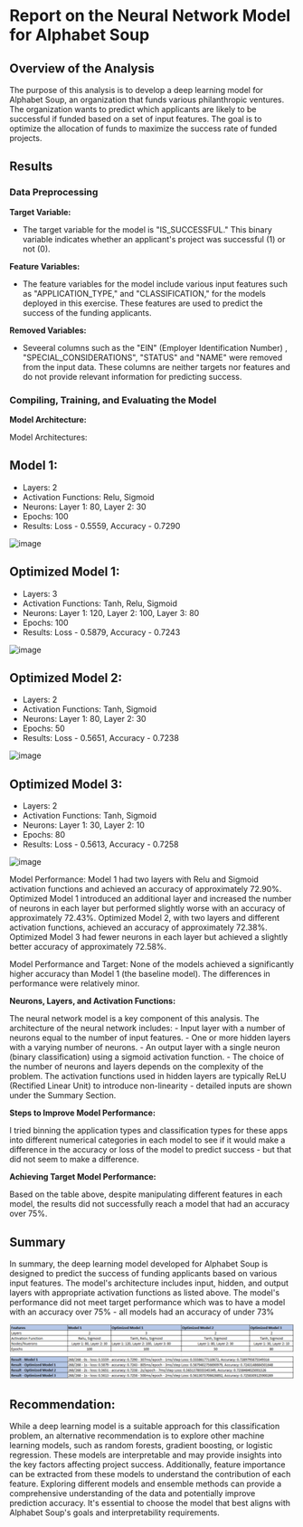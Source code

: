 # Report on the Neural Network Model for Alphabet Soup

## Overview of the Analysis

The purpose of this analysis is to develop a deep learning model for Alphabet Soup, an organization that funds various philanthropic ventures. The organization wants to predict which applicants are likely to be successful if funded based on a set of input features. The goal is to optimize the allocation of funds to maximize the success rate of funded projects.

## Results

### Data Preprocessing

**Target Variable:**

-   The target variable for the model is "IS_SUCCESSFUL." This binary variable indicates whether an applicant's project was successful (1) or not (0).

**Feature Variables:**

-   The feature variables for the model include various input features such as "APPLICATION_TYPE," and "CLASSIFICATION," for the models deployed in this exercise. These features are used to predict the success of the funding applicants.

**Removed Variables:**

-   Seveeral columns such as the "EIN" (Employer Identification Number) , "SPECIAL_CONSIDERATIONS", "STATUS" and "NAME" were removed from the input data. These columns are neither targets nor features and do not provide relevant information for predicting success.

### Compiling, Training, and Evaluating the Model

**Model Architecture:**

Model Architectures:
## Model 1:

- Layers: 2
- Activation Functions: Relu, Sigmoid
- Neurons: Layer 1: 80, Layer 2: 30
- Epochs: 100
- Results: Loss - 0.5559, Accuracy - 0.7290

![image](https://github.com/mehpree/deep-learning-challenge/assets/131678606/7248414b-d9d9-4750-81df-af0fbcad23ae)

## Optimized Model 1:

- Layers: 3
- Activation Functions: Tanh, Relu, Sigmoid
- Neurons: Layer 1: 120, Layer 2: 100, Layer 3: 80
- Epochs: 100
- Results: Loss - 0.5879, Accuracy - 0.7243

![image](https://github.com/mehpree/deep-learning-challenge/assets/131678606/0c37cba1-9b12-447c-a6a0-98fc770ef93b)

## Optimized Model 2:

- Layers: 2
- Activation Functions: Tanh, Sigmoid
- Neurons: Layer 1: 80, Layer 2: 30
- Epochs: 50
- Results: Loss - 0.5651, Accuracy - 0.7238

![image](https://github.com/mehpree/deep-learning-challenge/assets/131678606/0e821e05-9547-4105-94d4-732759d3bfe9)

## Optimized Model 3:

- Layers: 2
- Activation Functions: Tanh, Sigmoid
- Neurons: Layer 1: 30, Layer 2: 10
- Epochs: 80
- Results: Loss - 0.5613, Accuracy - 0.7258

![image](https://github.com/mehpree/deep-learning-challenge/assets/131678606/7ba92eae-d554-4547-83f2-7af47f9a2951)

Model Performance:
Model 1 had two layers with Relu and Sigmoid activation functions and achieved an accuracy of approximately 72.90%.
Optimized Model 1 introduced an additional layer and increased the number of neurons in each layer but performed slightly worse with an accuracy of approximately 72.43%.
Optimized Model 2, with two layers and different activation functions, achieved an accuracy of approximately 72.38%.
Optimized Model 3 had fewer neurons in each layer but achieved a slightly better accuracy of approximately 72.58%.

Model Performance and Target:
None of the models achieved a significantly higher accuracy than Model 1 (the baseline model). The differences in performance were relatively minor.

**Neurons, Layers, and Activation Functions:**

The neural network model is a key component of this analysis. The architecture of the neural network includes:
    -   Input layer with a number of neurons equal to the number of input features.
    -   One or more hidden layers with a varying number of neurons.
    -   An output layer with a single neuron (binary classification) using a sigmoid activation function.
    -  The choice of the number of neurons and layers depends on the complexity of the problem. The activation functions used in hidden layers are typically ReLU (Rectified Linear Unit) to introduce non-linearity - detailed inputs are shown under the Summary Section. 

**Steps to Improve Model Performance:**

I tried binning the application types and classification types for these apps into different numerical categories in each model to see if it would make a difference in the accuracy or loss of the model to predict success - but that did not seem to make a difference. 

**Achieving Target Model Performance:**

Based on the table above, despite manipulating different features in each model, the results did not successfully reach a model that had an accuracy over 75%.

## Summary

In summary, the deep learning model developed for Alphabet Soup is designed to predict the success of funding applicants based on various input features. The model's architecture includes input, hidden, and output layers with appropriate activation functions as listed above. The model's performance did not meet target performance which was to have a model with an accuracy over 75% - all models had an accuracy of under 73%

![Alt text](image.png)

## Recommendation:

While a deep learning model is a suitable approach for this classification problem, an alternative recommendation is to explore other machine learning models, such as random forests, gradient boosting, or logistic regression. These models are interpretable and may provide insights into the key factors affecting project success. Additionally, feature importance can be extracted from these models to understand the contribution of each feature. Exploring different models and ensemble methods can provide a comprehensive understanding of the data and potentially improve prediction accuracy. It's essential to choose the model that best aligns with Alphabet Soup's goals and interpretability requirements.

